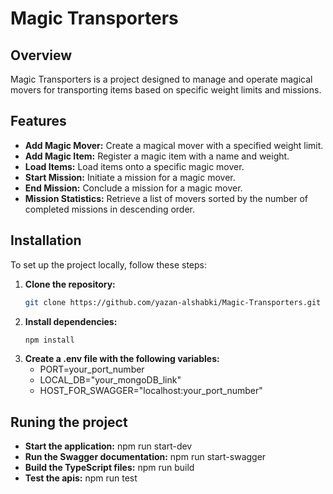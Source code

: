 # Magic Transporters

## Overview
Magic Transporters is a project designed to manage and operate magical movers for transporting items based on specific weight limits and missions.

## Features
- **Add Magic Mover:** Create a magical mover with a specified weight limit.
- **Add Magic Item:** Register a magic item with a name and weight.
- **Load Items:** Load items onto a specific magic mover.
- **Start Mission:** Initiate a mission for a magic mover.
- **End Mission:** Conclude a mission for a magic mover.
- **Mission Statistics:** Retrieve a list of movers sorted by the number of completed missions in descending order.

## Installation
To set up the project locally, follow these steps:

1. **Clone the repository:**
   ```bash
   git clone https://github.com/yazan-alshabki/Magic-Transporters.git
2. **Install dependencies:**
   ```bash
   npm install
3. **Create a .env file with the following variables:**
      - PORT=your_port_number
      - LOCAL_DB="your_mongoDB_link"
      - HOST_FOR_SWAGGER="localhost:your_port_number"
   
## Runing the project
 - **Start the application:** npm run start-dev
 - **Run the Swagger documentation:** npm run start-swagger
 - **Build the TypeScript files:** npm run build
 - **Test the apis:** npm run test




